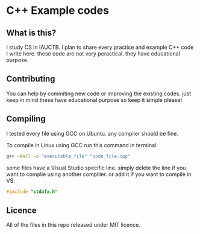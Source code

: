 # C++ Example codes
## What is this?
I study CS in IAUCTB. I plan to share every practice and example C++ code I write here. these code are not very peractical. they have educational purpose.

## Contributing
You can help by commiting new code or improving the existing codes. just keep in mind these have educational purpose so keep it simple please!

## Compiling
I tested every file using GCC on Ubuntu. any compiler should be fine.

To compile in Linux using GCC run this command in terminal:
```bash
g++ -Wall -o "executable_file" "code_file.cpp"
```

some files have a Visual Studio specific line. simply delete the line if you want to complie using another compliler. or add it if you want to compile in VS.
```c++
#include "stdafx.h"
```

## Licence
All of the files in this repo released under MIT licence.
